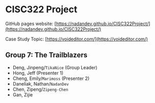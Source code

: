 # CISC322 Project
GitHub pages website: [https://nadandev.github.io/CISC322Project/](https://nadandev.github.io/CISC322Project/)

Case Study Topic: [https://voideditor.com/](https://voideditor.com/)

## Group 7: The Trailblazers
- Deng, Jinpeng/`TikaNice` (Group Leader)
- Hong, Jeff (Presenter 1)
- Cheng, Emily/`Marimoss` (Presenter 2)
- Daneliak, Nathan/`NadanDev`
- Chen, Zipeng/`Zipeng-Chen`
- Gan, Zijie
